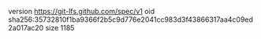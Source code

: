 version https://git-lfs.github.com/spec/v1
oid sha256:35732810f1ba9366f2b5c9d776e2041cc983d3f43866317aa4c09ed2a017ac20
size 1185

